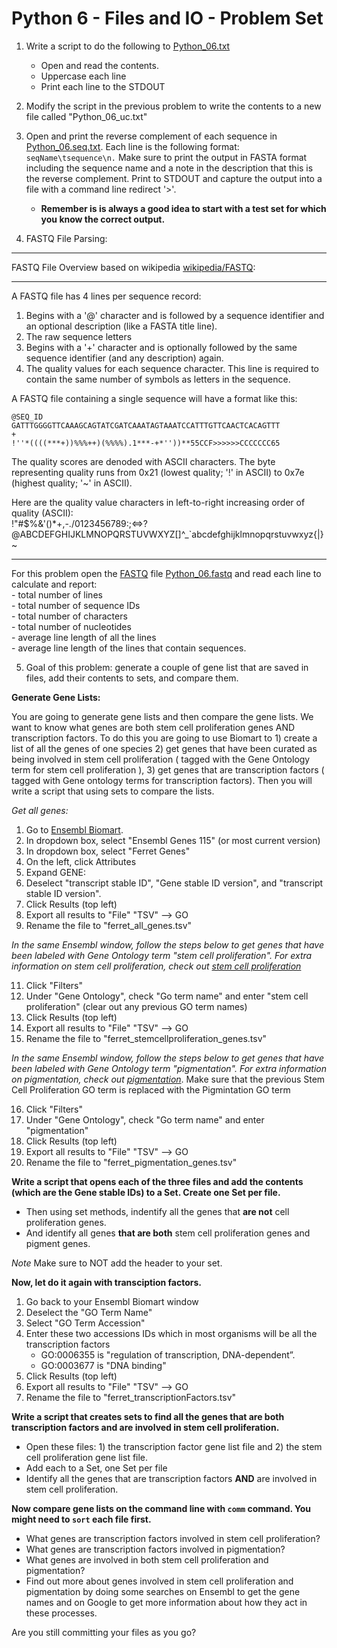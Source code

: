 Python 6 - Files and IO - Problem Set
===================



1. Write a script to do the following to [Python_06.txt](https://raw.githubusercontent.com/prog4biol/pfb2025/master/files/Python_06.txt)
   - Open and read the contents.  
   - Uppercase each line
   - Print each line to the STDOUT


2. Modify the script in the previous problem to write the contents to a new file called "Python_06_uc.txt"



3. Open and print the reverse complement of each sequence in [Python_06.seq.txt](https://raw.githubusercontent.com/prog4biol/pfb2025/master/files/Python_06.seq.txt). Each line is the following format:    `seqName\tsequence\n.` Make sure to print the output in FASTA format including the sequence name and a note in the description that this is the reverse complement. Print to STDOUT and capture the output into a file with a command line redirect '>'. 
   - **Remember is is always a good idea to start with a test set for which you know the correct output.**

4. FASTQ File Parsing:
___ 
FASTQ File Overview based on wikipedia [wikipedia/FASTQ](https://en.wikipedia.org/wiki/FASTQ_format):
___  

A FASTQ file has 4 lines per sequence record:  
  1. Begins with a '@' character and is followed by a sequence identifier and an optional description (like a FASTA title line).
  2. The raw sequence letters
  3. Begins with a '+' character and is optionally followed by the same sequence identifier (and any description) again.
  4. The quality values for each sequence character. This line is required to contain the same number of symbols as letters in the sequence.  
  
A FASTQ file containing a single sequence will have a format like this:
```text
@SEQ_ID  
GATTTGGGGTTCAAAGCAGTATCGATCAAATAGTAAATCCATTTGTTCAACTCACAGTTT  
+  
!''*((((***+))%%%++)(%%%%).1***-+*''))**55CCF>>>>>>CCCCCCC65  
```

The quality scores are denoded with ASCII characters. The byte representing quality runs from 0x21 (lowest quality; '!' in ASCII) to 0x7e (highest quality; '~' in ASCII). 

Here are the quality value characters in left-to-right increasing order of quality (ASCII):  
!"#$%&'()*+,-./0123456789:;<=>?@ABCDEFGHIJKLMNOPQRSTUVWXYZ[\]^_`abcdefghijklmnopqrstuvwxyz{|}~

___  

For this problem open the [FASTQ](https://en.wikipedia.org/wiki/FASTQ_format) file [Python_06.fastq](https://raw.githubusercontent.com/prog4biol/pfb2025/master/files/Python_06.fastq) and read each line to calculate and report:  
    - total number of lines  
    - total number of sequence IDs  
    - total number of characters  
    - total number of nucleotides  
    - average line length of all the lines  
    - average line length of the lines that contain sequences.     





5. Goal of this problem: generate a couple of gene list that are saved in files, add their contents to sets, and compare them. 

__Generate Gene Lists:__

You are going to generate gene lists and then compare the gene lists. We want to know what genes are both stem cell proliferation genes AND transcription factors. To do this you are going to use Biomart to 1) create a list of all the genes of one species 2) get genes that have been curated as being involved in stem cell proliferation ( tagged with the Gene Ontology term for stem cell proliferation ), 3) get genes that are transcription factors ( tagged with Gene ontology terms for transcription factors). Then you will write a script that using sets to compare the lists. 

_Get all genes:_

1. Go to [Ensembl Biomart](http://useast.ensembl.org/biomart/martview).
2. In dropdown box, select "Ensembl Genes 115"  (or most current version)
3. In dropdown box, select "Ferret Genes" 
4. On the left, click Attributes
5. Expand GENE:
6. Deselect "transcript stable ID", "Gene stable ID version", and "transcript stable ID version".
7. Click Results (top left)
8. Export all results to "File" "TSV" --> GO
9. Rename the file to "ferret_all_genes.tsv"

_In the same Ensembl window, follow the steps below to get genes that have been labeled with Gene Ontology term "stem cell proliferation". For extra information on stem cell proliferation, check out  [stem cell proliferation](http://purl.obolibrary.org/obo/GO_0072089)_

11. Click "Filters"
12. Under "Gene Ontology", check "Go term name" and enter "stem cell proliferation" (clear out any previous GO term names)
13. Click Results (top left)
14. Export all results to "File" "TSV" --> GO
15. Rename the file to "ferret_stemcellproliferation_genes.tsv"

_In the same Ensembl window, follow the steps below to get genes that have been labeled with Gene Ontology term "pigmentation". For extra information on pigmentation, check out [pigmentation](http://purl.obolibrary.org/obo/GO_0043473)_. Make sure that the previous Stem Cell Proliferation GO term is replaced with the Pigmintation GO term


16. Click "Filters"
17. Under "Gene Ontology", check "Go term name" and enter "pigmentation"
18. Click Results (top left)
19. Export all results to "File" "TSV" --> GO
10. Rename the file to "ferret_pigmentation_genes.tsv"


__Write a script that opens each of the three files and add the contents (which are the Gene stable IDs) to a Set. Create one Set per file.__
  - Then using set methods, indentify all the genes that **are not** cell proliferation genes.
  - And identify all genes **that are both** stem cell proliferation genes and pigment genes.
    
*Note* Make sure to NOT add the header to your set.  

__Now, let do it again with transciption factors.__

1. Go back to your Ensembl Biomart window
2. Deselect the "GO Term Name"
3. Select "GO Term Accession"
4. Enter these two accessions IDs which in most organisms will be all the transcription factors
   - GO:0006355 is "regulation of transcription, DNA-dependent”. 
   - GO:0003677 is "DNA binding"
5.  Click Results (top left)
6. Export all results to "File" "TSV" --> GO
7. Rename the file to "ferret_transcriptionFactors.tsv"

__Write a script that creates sets to find all the genes that are both transcription factors and are involved in stem cell proliferation.__  
  - Open these files: 1) the transcription factor gene list file and 2) the stem cell proliferation gene list file.
  - Add each to a Set, one Set per file
  - Identify all the genes that are transcription factors **AND** are involved in stem cell proliferation.

__Now compare gene lists on the command line with `comm` command. You might need to `sort` each file first.__
  - What genes are transcription factors involved in stem cell proliferation?
  - What genes are transcription factors involved in pigmentation?
  - What genes are involved in both stem cell proliferation and pigmentation?
  - Find out more about genes involved in stem cell proliferation and pigmentation by doing some searches on Ensembl to get the gene names and on Google to get more information about how they act in these processes.

     
Are you still committing your files as you go?

